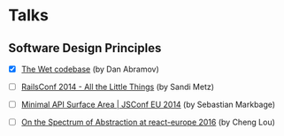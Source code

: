 # Talks

## Software Design Principles

- [x] [The Wet codebase](https://www.deconstructconf.com/2019/dan-abramov-the-wet-codebase) (by Dan Abramov)

- [ ] [RailsConf 2014 - All the Little Things](https://www.youtube.com/watch?v=8bZh5LMaSmE) (by Sandi Metz)

- [ ] [Minimal API Surface Area | JSConf EU 2014](https://www.youtube.com/watch?v=4anAwXYqLG8) (by Sebastian Markbage)

- [ ] [On the Spectrum of Abstraction at react-europe 2016](https://www.youtube.com/watch?v=mVVNJKv9esE) (by Cheng Lou)
